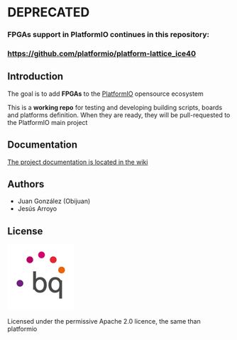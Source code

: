 # DEPRECATED

### **FPGAs** support in PlatformIO continues in this repository:

### https://github.com/platformio/platform-lattice_ice40


## Introduction

The goal is to add **FPGAs** to the [PlatformIO](http://platformio.org) opensource ecosystem

This is a **working repo** for testing and developing building scripts, boards and platforms definition. When they are ready, they will be pull-requested to the PlatformIO main project

## Documentation

[The project documentation is located in the wiki](https://github.com/FPGAwars/Platformio-FPGA/wiki/Platformio-FPGA-wiki-home)

## Authors
* Juan González (Obijuan)  
* Jesús Arroyo

## License
![](https://github.com/FPGAwars/Platformio-FPGA/raw/master/doc/images/bq-logo-150px.png)

Licensed under the permissive Apache 2.0 licence, the same than platformio
